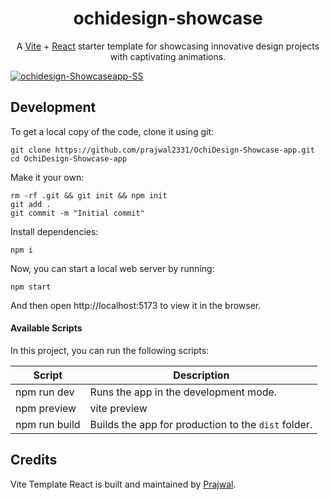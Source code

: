 <h1 align="center">
  ochidesign-showcase
</h1>

<p align="center">
    A <a href="https://ochidesign-showcase-app.onrender.com">Vite</a> + <a href="https://react.dev">React</a> starter template for showcasing innovative design projects with captivating animations.
</p>

<a href="https://ibb.co/f42C9dG"><img src="https://i.ibb.co/9sNqhH3/ochidesign-Showcaseapp-SS.png" alt="ochidesign-Showcaseapp-SS" border="0"></a>
## Development

To get a local copy of the code, clone it using git:

```
git clone https://github.com/prajwal2331/OchiDesign-Showcase-app.git
cd OchiDesign-Showcase-app
```

Make it your own:

```
rm -rf .git && git init && npm init
git add .
git commit -m "Initial commit"
```

Install dependencies:

```
npm i
```

Now, you can start a local web server by running:

```
npm start
```

And then open http://localhost:5173 to view it in the browser.

#### Available Scripts

In this project, you can run the following scripts:

| Script        | Description                                             |
| ------------- | ------------------------------------------------------- |
| npm run dev   | Runs the app in the development mode.                   |
| npm preview   | vite preview                                            |
| npm run build | Builds the app for production to the `dist` folder.     |


## Credits

Vite Template React is built and maintained by [Prajwal]().

